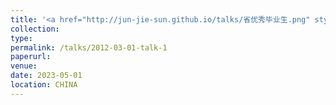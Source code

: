 ```yaml
---
title: '<a href="http://jun-jie-sun.github.io/talks/省优秀毕业生.png" style="color: teal;">1. Provincial level: Outstanding Graduates</a>'
collection: 
type:
permalink: /talks/2012-03-01-talk-1
paperurl: 
venue: 
date: 2023-05-01
location: CHINA
---
```

